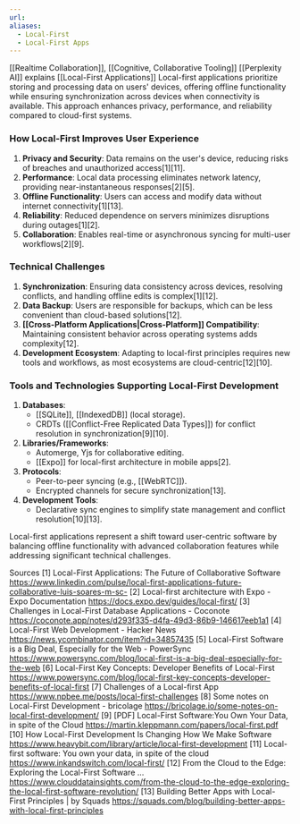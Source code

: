 ```yaml
---
url: 
aliases:
  - Local-First
  - Local-First Apps
---
```

[[Realtime Collaboration]], [[Cognitive, Collaborative Tooling]]
[[Perplexity AI]] explains [[Local-First Applications]]
Local-first applications prioritize storing and processing data on users' devices, offering offline functionality while ensuring synchronization across devices when connectivity is available. This approach enhances privacy, performance, and reliability compared to cloud-first systems.

### **How Local-First Improves User Experience**
1. **Privacy and Security**: Data remains on the user's device, reducing risks of breaches and unauthorized access[1][11].
2. **Performance**: Local data processing eliminates network latency, providing near-instantaneous responses[2][5].
3. **Offline Functionality**: Users can access and modify data without internet connectivity[1][13].
4. **Reliability**: Reduced dependence on servers minimizes disruptions during outages[1][2].
5. **Collaboration**: Enables real-time or asynchronous syncing for multi-user workflows[2][9].

### **Technical Challenges**
1. **Synchronization**: Ensuring data consistency across devices, resolving conflicts, and handling offline edits is complex[1][12].
2. **Data Backup**: Users are responsible for backups, which can be less convenient than cloud-based solutions[12].
3. **[[Cross-Platform Applications|Cross-Platform]] Compatibility**: Maintaining consistent behavior across operating systems adds complexity[12].
4. **Development Ecosystem**: Adapting to local-first principles requires new tools and workflows, as most ecosystems are cloud-centric[12][10].

### **Tools and Technologies Supporting Local-First Development**
1. **Databases**:
   - [[SQLite]], [[IndexedDB]] (local storage).
   - CRDTs ([[Conflict-Free Replicated Data Types]]) for conflict resolution in synchronization[9][10].
2. **Libraries/Frameworks**:
   - Automerge, Yjs for collaborative editing.
   - [[Expo]] for local-first architecture in mobile apps[2].
3. **Protocols**:
   - Peer-to-peer syncing (e.g., [[WebRTC]]).
   - Encrypted channels for secure synchronization[13].
4. **Development Tools**:
   - Declarative sync engines to simplify state management and conflict resolution[10][13].

Local-first applications represent a shift toward user-centric software by balancing offline functionality with advanced collaboration features while addressing significant technical challenges.

Sources
[1] Local-First Applications: The Future of Collaborative Software https://www.linkedin.com/pulse/local-first-applications-future-collaborative-luis-soares-m-sc-
[2] Local-first architecture with Expo - Expo Documentation https://docs.expo.dev/guides/local-first/
[3] Challenges in Local-First Database Applications - Coconote https://coconote.app/notes/d293f335-d4fa-49d3-86b9-146617eeb1a1
[4] Local-First Web Development - Hacker News https://news.ycombinator.com/item?id=34857435
[5] Local-First Software is a Big Deal, Especially for the Web - PowerSync https://www.powersync.com/blog/local-first-is-a-big-deal-especially-for-the-web
[6] Local-First Key Concepts: Developer Benefits of Local-First https://www.powersync.com/blog/local-first-key-concepts-developer-benefits-of-local-first
[7] Challenges of a Local-first App https://www.npbee.me/posts/local-first-challenges
[8] Some notes on Local-First Development - bricolage https://bricolage.io/some-notes-on-local-first-development/
[9] [PDF] Local-First Software:You Own Your Data, in spite of the Cloud https://martin.kleppmann.com/papers/local-first.pdf
[10] How Local-First Development Is Changing How We Make Software https://www.heavybit.com/library/article/local-first-development
[11] Local-first software: You own your data, in spite of the cloud https://www.inkandswitch.com/local-first/
[12] From the Cloud to the Edge: Exploring the Local-First Software ... https://www.clouddatainsights.com/from-the-cloud-to-the-edge-exploring-the-local-first-software-revolution/
[13] Building Better Apps with Local-First Principles | by Squads https://squads.com/blog/building-better-apps-with-local-first-principles
